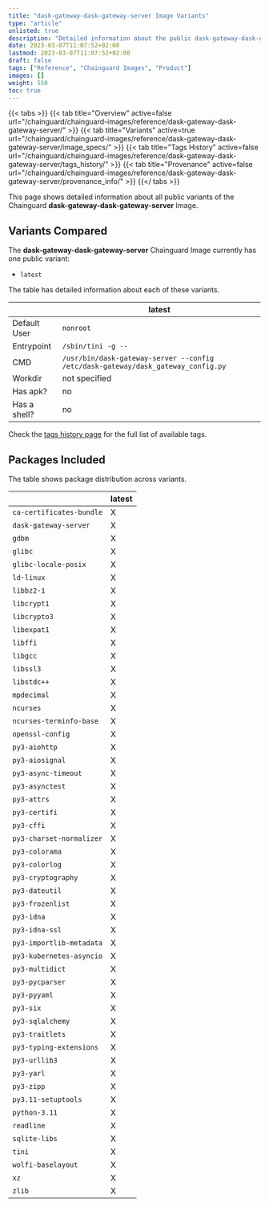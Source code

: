 ```yaml
---
title: "dask-gateway-dask-gateway-server Image Variants"
type: "article"
unlisted: true
description: "Detailed information about the public dask-gateway-dask-gateway-server Chainguard Image variants"
date: 2023-03-07T11:07:52+02:00
lastmod: 2023-03-07T11:07:52+02:00
draft: false
tags: ["Reference", "Chainguard Images", "Product"]
images: []
weight: 550
toc: true
---
```


{{< tabs >}}
{{< tab title="Overview" active=false url="/chainguard/chainguard-images/reference/dask-gateway-dask-gateway-server/" >}}
{{< tab title="Variants" active=true url="/chainguard/chainguard-images/reference/dask-gateway-dask-gateway-server/image_specs/" >}}
{{< tab title="Tags History" active=false url="/chainguard/chainguard-images/reference/dask-gateway-dask-gateway-server/tags_history/" >}}
{{< tab title="Provenance" active=false url="/chainguard/chainguard-images/reference/dask-gateway-dask-gateway-server/provenance_info/" >}}
{{</ tabs >}}

This page shows detailed information about all public variants of the Chainguard **dask-gateway-dask-gateway-server** Image.

## Variants Compared
The **dask-gateway-dask-gateway-server** Chainguard Image currently has one public variant: 

- `latest`

The table has detailed information about each of these variants.

|              | latest                                                                           |
|--------------|----------------------------------------------------------------------------------|
| Default User | `nonroot`                                                                        |
| Entrypoint   | `/sbin/tini -g --`                                                               |
| CMD          | `/usr/bin/dask-gateway-server --config /etc/dask-gateway/dask_gateway_config.py` |
| Workdir      | not specified                                                                    |
| Has apk?     | no                                                                               |
| Has a shell? | no                                                                               |

Check the [tags history page](/chainguard/chainguard-images/reference/dask-gateway-dask-gateway-server/tags_history/) for the full list of available tags.

## Packages Included
The table shows package distribution across variants.

|                          | latest |
|--------------------------|--------|
| `ca-certificates-bundle` | X      |
| `dask-gateway-server`    | X      |
| `gdbm`                   | X      |
| `glibc`                  | X      |
| `glibc-locale-posix`     | X      |
| `ld-linux`               | X      |
| `libbz2-1`               | X      |
| `libcrypt1`              | X      |
| `libcrypto3`             | X      |
| `libexpat1`              | X      |
| `libffi`                 | X      |
| `libgcc`                 | X      |
| `libssl3`                | X      |
| `libstdc++`              | X      |
| `mpdecimal`              | X      |
| `ncurses`                | X      |
| `ncurses-terminfo-base`  | X      |
| `openssl-config`         | X      |
| `py3-aiohttp`            | X      |
| `py3-aiosignal`          | X      |
| `py3-async-timeout`      | X      |
| `py3-asynctest`          | X      |
| `py3-attrs`              | X      |
| `py3-certifi`            | X      |
| `py3-cffi`               | X      |
| `py3-charset-normalizer` | X      |
| `py3-colorama`           | X      |
| `py3-colorlog`           | X      |
| `py3-cryptography`       | X      |
| `py3-dateutil`           | X      |
| `py3-frozenlist`         | X      |
| `py3-idna`               | X      |
| `py3-idna-ssl`           | X      |
| `py3-importlib-metadata` | X      |
| `py3-kubernetes-asyncio` | X      |
| `py3-multidict`          | X      |
| `py3-pycparser`          | X      |
| `py3-pyyaml`             | X      |
| `py3-six`                | X      |
| `py3-sqlalchemy`         | X      |
| `py3-traitlets`          | X      |
| `py3-typing-extensions`  | X      |
| `py3-urllib3`            | X      |
| `py3-yarl`               | X      |
| `py3-zipp`               | X      |
| `py3.11-setuptools`      | X      |
| `python-3.11`            | X      |
| `readline`               | X      |
| `sqlite-libs`            | X      |
| `tini`                   | X      |
| `wolfi-baselayout`       | X      |
| `xz`                     | X      |
| `zlib`                   | X      |

